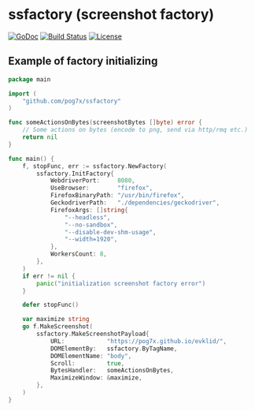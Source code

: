 # ssfactory (screenshot factory)

[![GoDoc](https://pkg.go.dev/badge/github.com/pog7x/ssfactory)](https://pkg.go.dev/github.com/pog7x/ssfactory)
[![Build Status](https://github.com/pog7x/ssfactory/actions/workflows/go.yml/badge.svg)](https://github.com/pog7x/ssfactory/actions/workflows/go.yml)
[![License](https://img.shields.io/badge/License-MIT-blue.svg)](https://github.com/pog7x/ssfactory/blob/master/LICENSE)

## Example of factory initializing

```go
package main

import (
	"github.com/pog7x/ssfactory"
)

func someActionsOnBytes(screenshotBytes []byte) error {
	// Some actions on bytes (encode to png, send via http/rmq etc.)
	return nil
}

func main() {
	f, stopFunc, err := ssfactory.NewFactory(
		ssfactory.InitFactory{
			WebdriverPort:     8080,
			UseBrowser:        "firefox",
			FirefoxBinaryPath: "/usr/bin/firefox",
			GeckodriverPath:   "./dependencies/geckodriver",
			FirefoxArgs: []string{
				"--headless",
				"--no-sandbox",
				"--disable-dev-shm-usage",
				"--width=1920",
			},
			WorkersCount: 8,
		},
	)
	if err != nil {
		panic("initialization screenshot factory error")
	}

	defer stopFunc()

	var maximize string
	go f.MakeScreenshot(
		ssfactory.MakeScreenshotPayload{
			URL:            "https://pog7x.github.io/evklid/",
			DOMElementBy:   ssfactory.ByTagName,
			DOMElementName: "body",
			Scroll:         true,
			BytesHandler:   someActionsOnBytes,
			MaximizeWindow: &maximize,
		},
	)
}
```